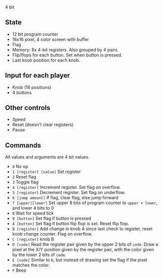 4 bit

## State

- 12 bit program counter
- 16x16 pixel, 4 color screen with buffer
- Flag
- Memory: 8x 4-bit registers. Also grouped by 4 pairs.
- Flip/flops for each button. Set when button is pressed.
- Last knob position for each knob.

## Input for each player

- Knob (16 positions)
- 4 buttons

## Other controls

- Speed
- Reset (doesn't clear registers)
- Pause

## Commands

All values and arguments are 4 bit values.

- `0` No op
- `1 [register] [value]` Set register
- `2` Reset flag
- `3` Toggle flag
- `4 [register]` Increment register. Set flag on overflow.
- `5 [register]` Decrement register. Set flag on underflow.
- `6 [jump amount]` If flag, clear flag, else jump forward
- `7 [upper][lower]` Set upper 8 bits of program counter to `upper + lower`, and lower 4 bits to 0
- `8` Wait for speed tick
- `9 [button]` Set flag if button is pressed
- `A [button]` Set flag if button flip flop is set. Reset flip flop.
- `B [register]` Add change in knob A since last check to register, reset knob change counter. Flag on overflow.
- `C [register]` knob B
- `D [code]` Read the register pair given by the upper 2 bits of `code`. Draw a pixel at the X/Y position given by the register pair, with the color given by the lower 2 bits of `code`.
- `E [code]` Similar to `D`, but instead of drawing set the flag if the pixel matches the color.
- `F` Beep
